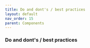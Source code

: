 ```yaml
---
title: Do and dont's / best practices
layout: default
nav_order: 15
parent: Components
---
```


### Do and dont's / best practices
